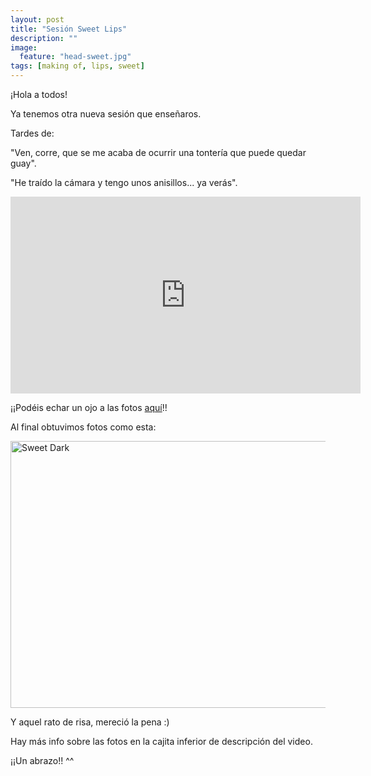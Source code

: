 ```yaml
---
layout: post
title: "Sesión Sweet Lips"
description: ""
image:
  feature: "head-sweet.jpg"
tags: [making of, lips, sweet]
---
```


¡Hola a todos!

Ya tenemos otra nueva sesión que enseñaros.

Tardes de:

"Ven, corre, que se me acaba de ocurrir una tontería que puede quedar guay".

"He traído la cámara y tengo unos anisillos... ya verás".

<center><iframe src="https://www.youtube.com/embed/MhQQcDRGVos" width="560" height="315" frameborder="0" allowfullscreen="allowfullscreen"></iframe></center>

¡¡Podéis echar un ojo a las fotos [aquí](https://flic.kr/s/aHskAmy5qn)!!

Al final obtuvimos fotos como esta:

<a data-flickr-embed="true"  href="https://www.flickr.com/photos/therealmrf/27061821451/in/album-72157668449476181/" title="Sweet Dark"><img src="https://farm8.staticflickr.com/7730/27061821451_46bf17e992_z.jpg" width="640" height="427" alt="Sweet Dark"></a><script async src="//embedr.flickr.com/assets/client-code.js" charset="utf-8"></script>

Y aquel rato de risa, mereció la pena :)

Hay más info sobre las fotos en la cajita inferior de descripción del video.

¡¡Un abrazo!! ^^

